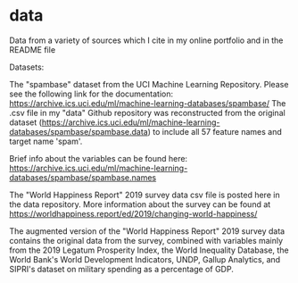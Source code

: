 # data
Data from a variety of sources which I cite in my online portfolio and in the README file

Datasets:

The "spambase" dataset from the UCI Machine Learning Repository. Please see the following link for the documentation: https://archive.ics.uci.edu/ml/machine-learning-databases/spambase/
The .csv file in my "data" Github repository was reconstructed from the original dataset (https://archive.ics.uci.edu/ml/machine-learning-databases/spambase/spambase.data) to include all 57 feature names and target name 'spam'.

Brief info about the variables can be found here: https://archive.ics.uci.edu/ml/machine-learning-databases/spambase/spambase.names

The "World Happiness Report" 2019 survey data csv file is posted here in the data repository. More information about the survey can be found at https://worldhappiness.report/ed/2019/changing-world-happiness/

The augmented version of the "World Happiness Report" 2019 survey data contains the original data from the survey, combined with variables mainly from the 2019 Legatum Prosperity Index, the World Inequality Database, the World Bank's World Development Indicators, UNDP, Gallup Analytics, and SIPRI's dataset on military spending as a percentage of GDP.
